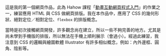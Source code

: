 這是我的第一個網頁作品，此為 Hahow 課程「[動畫互動網頁程式入門](https://hahow.in/courses/56189df9df7b3d0b005c6639)」的作業之一，練習應用 HTML 與 CSS 做網頁排版。我在本作品中，應用了 CSS 的幾何形狀、絕對定位／相對定位、`flexbox` 的排版概念。

當時是初次接觸網頁開發，許多觀念尚在建立，所以一些不夠完善的地方。尤其是尚未學到手機版的排版，所以無法在手機上順利展示（會過小）。經過此練習，我注意到 CSS 的邏輯與繪圖軟體 Illustrator 有許多相似概念，例如：內外邊框、圓角、陰影等。

